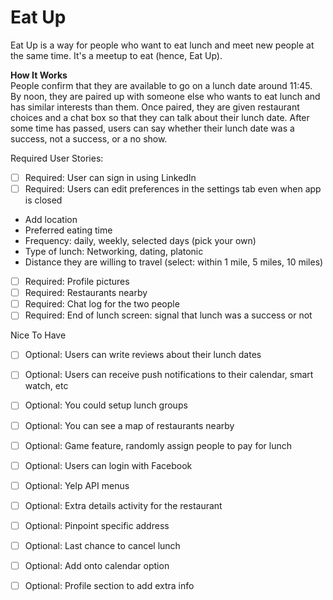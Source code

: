# Eat Up

Eat Up is a way for people who want to eat lunch and meet new people at the same time. 
It's a meetup to eat (hence, Eat Up).

**How It Works**   
People confirm that they are available to go on a lunch date around 11:45. 
By noon, they are paired up with someone else who wants to eat lunch and has similar interests than them.
Once paired, they are given restaurant choices and a chat box so that they can talk about their lunch date.
After some time has passed, users can say whether their lunch date was a success, not a success, or a no show.

Required User Stories:
 * [ ] Required: User can sign in using LinkedIn
 * [ ] Required: Users can edit preferences in the settings tab even when app is closed
  * Add location
  * Preferred eating time
  * Frequency: daily, weekly, selected days (pick your own)
  * Type of lunch: Networking, dating, platonic
  * Distance they are willing to travel (select: within 1 mile, 5 miles, 10 miles)
 * [ ] Required: Profile pictures
 * [ ] Required: Restaurants nearby
 * [ ] Required: Chat log for the two people
 * [ ] Required: End of lunch screen: signal that lunch was a success or not

Nice To Have
 * [ ] Optional: Users can write reviews about their lunch dates
 * [ ] Optional: Users can receive push notifications to their calendar, smart watch, etc
 * [ ] Optional: You could setup lunch groups
 * [ ] Optional: You can see a map of restaurants nearby
 * [ ] Optional: Game feature, randomly assign people to pay for lunch
 * [ ] Optional: Users can login with Facebook
 * [ ] Optional: Yelp API menus
 * [ ] Optional: Extra details activity for the restaurant
 * [ ] Optional: Pinpoint specific address
 * [ ] Optional: Last chance to cancel lunch
 * [ ] Optional: Add onto calendar option
 * [ ] Optional: Profile section to add extra info



